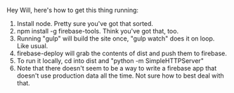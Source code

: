 Hey Will, here's how to get this thing running:

1. Install node.  Pretty sure you've got that sorted.
2. npm install -g firebase-tools.  Think you've got that, too.
3. Running "gulp" will build the site once, "gulp watch" does it on loop.
   Like usual.
3. firebase-deploy will grab the contents of dist and push them to firebase.
3. To run it locally, cd into dist and "python -m SimpleHTTPServer"
3. Note that there doesn't seem to be a way to write a firebase app that
   doesn't use production data all the time.  Not sure how to best deal
   with that.
